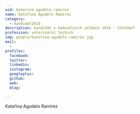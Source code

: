 ```yaml
---
uid: katerina.agudelo.ramirez
name: Kateřina Agudelo Ramírez
category:
  - kandidat2018
description: kandidát v komunálních volbách 2018 - Chotěboř
profession: veterinární technik
img: people/katerina-agudelo-ramirez.jpg
mail:
  - 
profiles:
  facebook: 
  twitter: 
  linkedin: 
  instagram: 
  googleplus: 
  github: 
  web: 
  blog: 
  
---
```


Kateřina Agudelo Ramírez
